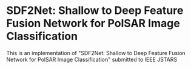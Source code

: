 # SDF2Net: Shallow to Deep Feature Fusion Network for PolSAR Image Classification
This is an implementation of "SDF2Net: Shallow to Deep Feature Fusion Network for PolSAR Image Classification" submitted to IEEE JSTARS
